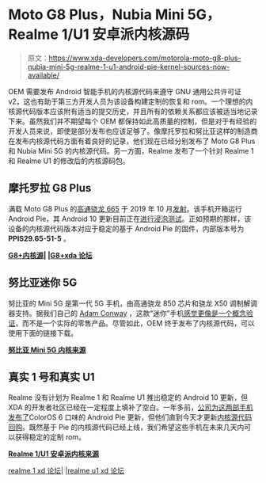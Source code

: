 # Moto G8 Plus，Nubia Mini 5G，Realme 1/U1 安卓派内核源码

> 原文：<https://www.xda-developers.com/motorola-moto-g8-plus-nubia-mini-5g-realme-1-u1-android-pie-kernel-sources-now-available/>

OEM 需要发布 Android 智能手机的内核源代码来遵守 GNU 通用公共许可证 v2，这也有助于第三方开发人员为该设备构建定制的恢复和 rom。一个理想的内核源代码版本应该附有适当的提交历史，并且所有的依赖关系都应该被适当地记录下来。虽然我们并不期望每个 OEM 都保持如此高质量的控制，但是对于有经验的开发人员来说，即使是部分发布也应该足够了。像摩托罗拉和努比亚这样的制造商在发布内核源代码方面有着良好的记录，他们现在已经分别发布了 Moto G8 Plus 和 Nubia Mini 5G 的内核源代码。另一方面，Realme 发布了一个针对 Realme 1 和 Realme U1 的修改后的内核源码包。

## 摩托罗拉 G8 Plus

满载 Moto G8 Plus 的[高通骁龙 665](https://www.xda-developers.com/qualcomm-snapdragon-665-snapdragon-730g/) 于 2019 年 10 月[发射](https://www.xda-developers.com/motorola-moto-g8-plus-g8-play-e6-play/)。该手机开箱运行 Android Pie，其 Android 10 更新目前正在[进行浸泡测试](https://forum.xda-developers.com/moto-g8-plus/how-to/android-10-soak-test-underway-t4135661)。正如预期的那样，该设备的内核源代码版本对应于稳定的基于 Android Pie 的固件，内部版本号为 **PPIS29.65-51-5** 。

**[G8+内核源](https://github.com/MotorolaMobilityLLC/kernel-msm/releases/tag/MMI-PPIS29.65-51-5)| |[G8+xda 论坛](https://forum.xda-developers.com/moto-g8-plus)**

## 努比亚迷你 5G

努比亚的 Mini 5G 是第一代 5G 手机，由高通骁龙 850 芯片和骁龙 X50 调制解调器支持。据我们自己的 [Adam Conway](https://www.xda-developers.com/author/adamconway/) ，这款“迷你”手机[感觉更像是一个概念验证](https://www.xda-developers.com/hands-on-nubia-mini-5g/)，而不是一个实际的零售产品。尽管如此，OEM 终于发布了内核源代码，可以使用下面的链接下载。

**[努比亚 Mini 5G 内核来源](https://github.com/ztemt/TP1803_kernel)**

## 真实 1 号和真实 U1

Realme 没有计划为 Realme 1 和 Realme U1 推出稳定的 Android 10 更新，但 XDA 的开发者社区已经在一定程度上填补了空白。一年多前，[公司为这两部手机发布了](https://www.xda-developers.com/realme-1-u1-android-pie-coloros-6-beta/)ColorOS 6 口味的 Android Pie 更新，但他们直到今天才更新[内核源代码回购](https://www.xda-developers.com/realme-3-2-pro-1-u1-kernel-sources/)。既然基于 Pie 的内核源代码已经上线，我们希望这些手机在未来几天内可以获得稳定的定制 rom。

**[Realme 1/U1 安卓派内核来源](https://github.com/realme-kernel-opensource/realme1_realmeU1_AndroidP-kernel-source)**

[realme 1 xd 论坛](https://forum.xda-developers.com/realme-1)| |[realme u1 xd 论坛](https://forum.xda-developers.com/t/realme-u1)